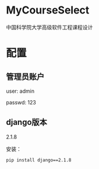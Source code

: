 # MyCourseSelect
中国科学院大学高级软件工程课程设计

# 配置
## 管理员账户

user: admin

passwd: 123

## django版本

2.1.8

安装：
```
pip install django==2.1.8
```